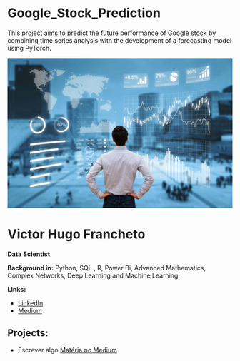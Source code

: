 # Google_Stock_Prediction
This project aims to predict the future performance of Google stock by combining time series analysis with the development of a forecasting model using PyTorch.

<p align="center">
  <img src="https://github.com/VictorFrancheto/Google_Stock_Prediction/blob/main/forecast.jpg">
</p>

# Victor Hugo Francheto
**Data Scientist**

**Background in:** Python, SQL , R, Power Bi, Advanced Mathematics, Complex Networks, Deep Learning and Machine Learning.

**Links:**
* [LinkedIn](https://www.linkedin.com/in/victor-hugo-francheto-a600501a1/)
* [Medium](https://medium.com/@victor.h.f.francheto)


## Projects:
* Escrever algo [Matéria no Medium](https://abrir.link/RINFr)
  
